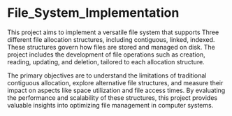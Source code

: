 # File_System_Implementation
This project aims to implement a versatile file system that supports Three different file allocation structures, including contiguous, linked, indexed. These structures govern how files are stored and managed on disk. The project includes the development of file operations such as creation, reading, updating, and deletion, tailored to each allocation structure.

The primary objectives are to understand the limitations of traditional contiguous allocation, explore alternative file structures, and measure their impact on aspects like space utilization and file access times. By evaluating the performance and scalability of these structures, this project provides valuable insights into optimizing file management in computer systems.
